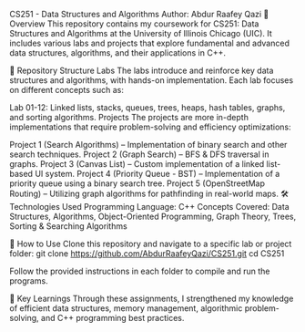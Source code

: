 CS251 - Data Structures and Algorithms
Author: Abdur Raafey Qazi
📌 Overview
This repository contains my coursework for CS251: Data Structures and Algorithms at the University of Illinois Chicago (UIC). It includes various labs and projects that explore fundamental and advanced data structures, algorithms, and their applications in C++.

📂 Repository Structure
Labs
The labs introduce and reinforce key data structures and algorithms, with hands-on implementation. Each lab focuses on different concepts such as:

Lab 01-12: Linked lists, stacks, queues, trees, heaps, hash tables, graphs, and sorting algorithms.
Projects
The projects are more in-depth implementations that require problem-solving and efficiency optimizations:

Project 1 (Search Algorithms) – Implementation of binary search and other search techniques.
Project 2 (Graph Search) – BFS & DFS traversal in graphs.
Project 3 (Canvas List) – Custom implementation of a linked list-based UI system.
Project 4 (Priority Queue - BST) – Implementation of a priority queue using a binary search tree.
Project 5 (OpenStreetMap Routing) – Utilizing graph algorithms for pathfinding in real-world maps.
🛠️ Technologies Used
Programming Language: C++
Concepts Covered: Data Structures, Algorithms, Object-Oriented Programming, Graph Theory, Trees, Sorting & Searching Algorithms

🚀 How to Use
Clone this repository and navigate to a specific lab or project folder:
git clone https://github.com/AbdurRaafeyQazi/CS251.git
cd CS251

Follow the provided instructions in each folder to compile and run the programs.

📌 Key Learnings
Through these assignments, I strengthened my knowledge of efficient data structures, memory management, algorithmic problem-solving, and C++ programming best practices.
